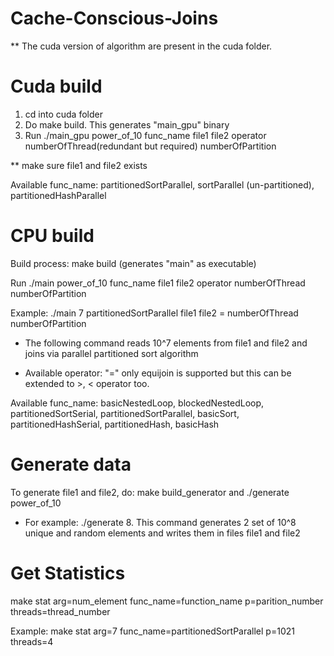 # Cache-Conscious-Joins
** The cuda version of algorithm are present in the cuda folder.
# Cuda build
1. cd into cuda folder
2. Do make build. This generates "main_gpu" binary
3. Run ./main_gpu power_of_10 func_name file1 file2 operator numberOfThread(redundant but required) numberOfPartition

** make sure file1 and file2 exists 

Available func_name: partitionedSortParallel, sortParallel (un-partitioned), partitionedHashParallel


# CPU build
Build process: make build (generates "main" as executable)

Run ./main power_of_10 func_name file1 file2 operator numberOfThread numberOfPartition

Example: ./main 7 partitionedSortParallel file1 file2 = numberOfThread numberOfPartition
- The following command reads 10^7 elements from file1 and file2 and joins via parallel partitioned sort algorithm

- Available operator: "=" only equijoin is supported but this can be extended to >, < operator too.

Available func_name: basicNestedLoop, blockedNestedLoop, partitionedSortSerial, partitionedSortParallel, basicSort, partitionedHashSerial, partitionedHash, basicHash

# Generate data
To generate file1 and file2, do: make build_generator and ./generate power_of_10
- For example: ./generate 8. This command generates 2 set of 10^8 unique and random elements and writes them in files file1 and file2

# Get Statistics 
make stat arg=num_element func_name=function_name p=parition_number threads=thread_number

Example: make stat arg=7 func_name=partitionedSortParallel p=1021 threads=4
		
